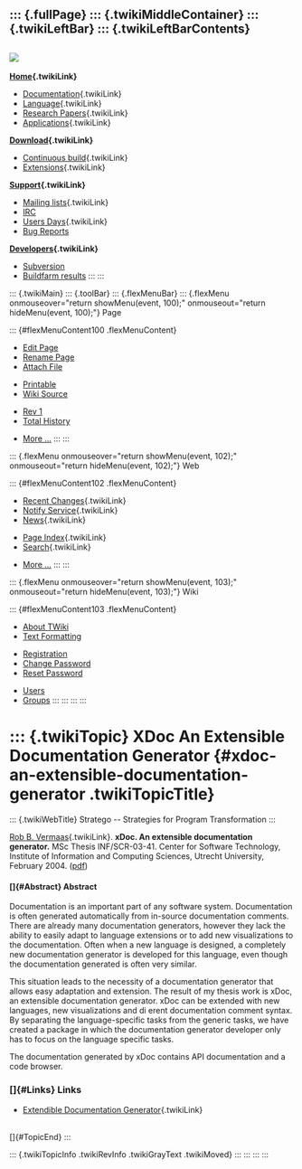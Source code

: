 ::: {.fullPage}
::: {.twikiMiddleContainer}
::: {.twikiLeftBar}
::: {.twikiLeftBarContents}
  ----------------------------------------------------------------------------------
  [![](../pub/Stratego/StrategoLogo/StrategoLogoTextlessWhite-100px.png)](WebHome)
  ----------------------------------------------------------------------------------

**[Home](WebHome){.twikiLink}**

-   [Documentation](StrategoDocumentation){.twikiLink}
-   [Language](StrategoLanguage){.twikiLink}
-   [Research Papers](StrategoPublications){.twikiLink}
-   [Applications](StrategoApplication){.twikiLink}

**[Download](StrategoDownload){.twikiLink}**

-   [Continuous build](ContinuousBuild){.twikiLink}
-   [Extensions](AdditionalPackageDownload){.twikiLink}

**[Support](StrategoSupport){.twikiLink}**

-   [Mailing lists](MailingList){.twikiLink}
-   [IRC](irc://irc.freenode.net/#stratego)
-   [Users Days](StrategoUsersDay){.twikiLink}
-   [Bug Reports](http://yellowgrass.org/project/StrategoXT)

**[Developers](StrategoDev){.twikiLink}**

-   [Subversion](https://svn.strategoxt.org/repos/StrategoXT/strategoxt/trunk)
-   [Buildfarm
    results](http://hydra.nixos.org/jobset/strategoxt/strategoxt-release/all)
:::
:::

::: {.twikiMain}
::: {.toolBar}
::: {.flexMenuBar}
::: {.flexMenu onmouseover="return showMenu(event, 100);" onmouseout="return hideMenu(event, 100);"}
Page

::: {#flexMenuContent100 .flexMenuContent}
-   [Edit
    Page](http://www.program-transformation.org/edit/Stratego/XDocAnExtensibleDocumentationGenerator?t=1536825426)
-   [Rename
    Page](http://www.program-transformation.org/rename/Stratego/XDocAnExtensibleDocumentationGenerator)
-   [Attach
    File](http://www.program-transformation.org/attach/Stratego/XDocAnExtensibleDocumentationGenerator)

<!-- -->

-   [Printable](http://www.program-transformation.org/view/Stratego/XDocAnExtensibleDocumentationGenerator?skin=print.pattern)
-   [Wiki
    Source](http://www.program-transformation.org/view/Stratego/XDocAnExtensibleDocumentationGenerator?skin=text&raw=on&contenttype=text/plain)

<!-- -->

-   [Rev
    1](http://www.program-transformation.org/view/Stratego/XDocAnExtensibleDocumentationGenerator?rev=1.1)
-   [Total
    History](http://www.program-transformation.org/rdiff/Stratego/XDocAnExtensibleDocumentationGenerator)

<!-- -->

-   [More
    \...](http://www.program-transformation.org/oops/Stratego/XDocAnExtensibleDocumentationGenerator?template=oopsmore&param1=1.1&param2=1.1)
:::
:::

::: {.flexMenu onmouseover="return showMenu(event, 102);" onmouseout="return hideMenu(event, 102);"}
Web

::: {#flexMenuContent102 .flexMenuContent}
-   [Recent Changes](WebChanges){.twikiLink}
-   [Notify Service](WebNotify){.twikiLink}
-   [News](WebNews){.twikiLink}

<!-- -->

-   [Page Index](WebIndex){.twikiLink}
-   [Search](WebSearch){.twikiLink}

<!-- -->

-   [More
    \...](http://www.program-transformation.org/oops/Stratego/XDocAnExtensibleDocumentationGenerator?template=oopsmore&param1=1.1&param2=1.1)
:::
:::

::: {.flexMenu onmouseover="return showMenu(event, 103);" onmouseout="return hideMenu(event, 103);"}
Wiki

::: {#flexMenuContent103 .flexMenuContent}
-   [About
    TWiki](http://www.program-transformation.org/view/TWiki/WebHome)
-   [Text
    Formatting](http://www.program-transformation.org/view/TWiki/TextFormattingRules)

<!-- -->

-   [Registration](http://www.program-transformation.org/view/TWiki/TWikiRegistration)
-   [Change
    Password](http://www.program-transformation.org/view/TWiki/ChangePassword)
-   [Reset
    Password](http://www.program-transformation.org/view/TWiki/ResetPassword)

<!-- -->

-   [Users](http://www.program-transformation.org/view/Main/TWikiUsers)
-   [Groups](http://www.program-transformation.org/view/Main/TWikiGroups)
:::
:::
:::
:::

::: {.twikiTopic}
XDoc An Extensible Documentation Generator {#xdoc-an-extensible-documentation-generator .twikiTopicTitle}
==========================================

::: {.twikiWebTitle}
Stratego \-- Strategies for Program Transformation
:::

[Rob B. Vermaas](../Main/RobVermaas){.twikiLink}. **xDoc. An extensible
documentation generator.** MSc Thesis INF/SCR-03-41. Center for Software
Technology, Institute of Information and Computing Sciences, Utrecht
University, February 2004.
([pdf](http://www.cs.uu.nl/~visser/ftp/Ver04.pdf))

#### []{#Abstract} Abstract

Documentation is an important part of any software system. Documentation
is often generated automatically from in-source documentation comments.
There are already many documentation generators, however they lack the
ability to easily adapt to language extensions or to add new
visualizations to the documentation. Often when a new language is
designed, a completely new documentation generator is developed for this
language, even though the documentation generated is often very similar.

This situation leads to the necessity of a documentation generator that
allows easy adaptation and extension. The result of my thesis work is
xDoc, an extensible documentation generator. xDoc can be extended with
new languages, new visualizations and di erent documentation comment
syntax. By separating the language-specific tasks from the generic
tasks, we have created a package in which the documentation generator
developer only has to focus on the language specific tasks.

The documentation generated by xDoc contains API documentation and a
code browser.

### []{#Links} Links

-   [Extendible Documentation
    Generator](ExtendibleDocumentationGenerator){.twikiLink}

\
[]{#TopicEnd}
:::

::: {.twikiTopicInfo .twikiRevInfo .twikiGrayText .twikiMoved}
:::
:::
:::
:::
